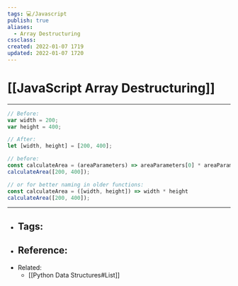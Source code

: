 ```yaml
---
tags: 💻️/Javascript
publish: true
aliases: 
  - Array Destructuring
cssclass: 
created: 2022-01-07 1719
updated: 2022-01-07 1720
---
```


# [[JavaScript Array Destructuring]]

---

```js
// Before:
var width = 200;
var height = 400;

// After:
let [width, height] = [200, 400];

// before: 
const calculateArea = (areaParameters) => areaParameters[0] * areaParameters[1]
calculateArea([200, 400]);

// or for better naming in older functions:
const calculateArea = ([width, height]) => width * height
calculateArea([200, 400]);
```

---

- Tags: 
	- 	
- Reference:
	- 	
- Related:
	- [[Python Data Structures#List]]
